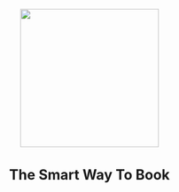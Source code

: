 <p align="center">
  <img src="https://user-images.githubusercontent.com/67172682/175028139-0c589372-33e5-408d-a7ff-612ce8115411.jpeg" height=250>
</p>

<h1 align="center" style="font-size: 25px">The Smart Way To Book</h1>
